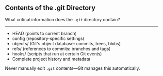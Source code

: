 ## Contents of the .git Directory

What critical information does the `.git` directory contain?

---

- HEAD (points to current branch)
- config (repository-specific settings)
- objects/ (Git's object database: commits, trees, blobs)
- refs/ (references to commits: branches and tags)
- hooks/ (scripts that run at certain Git events)
- Complete project history and metadata

Never manually edit `.git` contents—Git manages this automatically.

